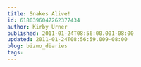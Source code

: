 ```yaml
---
title: Snakes Alive!
id: 6180396047262377434
author: Kirby Urner
published: 2011-01-24T08:56:00.001-08:00
updated: 2011-01-24T08:56:59.009-08:00
blog: bizmo_diaries
tags: 
---
```


